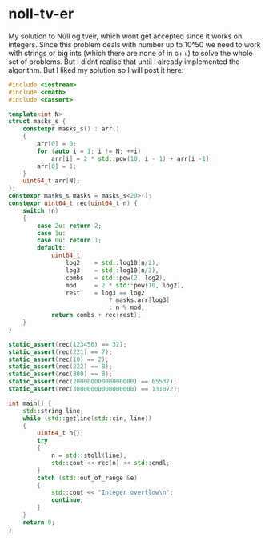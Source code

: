 # noll-tv-er
My solution to Núll og tveir, which wont get accepted since it works on integers. Since this problem deals with number up to 10^50 we need to work with strings or big ints (which there are none of in c++) to solve the whole set of problems. But I didnt realise that until I already implemented the algorithm. But I liked my solution so I will post it here:

```c++
#include <iostream>
#include <cmath>
#include <cassert>

template<int N>
struct masks_s {
    constexpr masks_s() : arr() 
    {
        arr[0] = 0;
        for (auto i = 1; i != N; ++i)
            arr[i] = 2 * std::pow(10, i - 1) + arr[i -1];
        arr[0] = 1;
    }
    uint64_t arr[N];
};
constexpr masks_s masks = masks_s<20>();
constexpr uint64_t rec(uint64_t n) {
    switch (n)
    {
        case 2u: return 2;
        case 1u:
        case 0u: return 1;
        default:
            uint64_t
                log2    = std::log10(n/2),
                log3    = std::log10(n/3),
                combs   = std::pow(2, log2),
                mod     = 2 * std::pow(10, log2),
                rest    = log3 == log2 
                            ? masks.arr[log3] 
                            : n % mod;
            return combs + rec(rest);
    }    
}

static_assert(rec(123456) == 32);
static_assert(rec(221) == 7);
static_assert(rec(10) == 2);
static_assert(rec(222) == 8);
static_assert(rec(300) == 8);
static_assert(rec(20000000000000000) == 65537);
static_assert(rec(30000000000000000) == 131072);

int main() {
    std::string line;
    while (std::getline(std::cin, line))
    {
        uint64_t n{};
        try 
        {
            n = std::stoll(line);
            std::cout << rec(n) << std::endl;
        }
        catch (std::out_of_range &e) 
        { 
            std::cout << "Integer overflow\n"; 
            continue;
        }
    }
    return 0;
}
```

